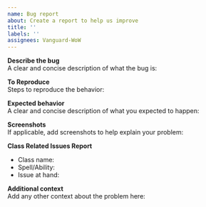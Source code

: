 ```yaml
---
name: Bug report
about: Create a report to help us improve
title: ''
labels: ''
assignees: Vanguard-WoW
---
```


**Describe the bug**  
A clear and concise description of what the bug is:

**To Reproduce**  
Steps to reproduce the behavior:  


**Expected behavior**  
A clear and concise description of what you expected to happen:

**Screenshots**  
If applicable, add screenshots to help explain your problem:

**Class Related Issues Report**  
- Class name:  
- Spell/Ability:  
- Issue at hand:

**Additional context**  
Add any other context about the problem here:
